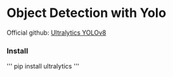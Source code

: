 # Object Detection with Yolo

Official github: [Ultralytics YOLOv8](https://github.com/ultralytics/ultralytics?tab=readme-ov-file)

### Install

'''
pip install ultralytics
'''
